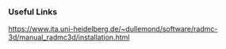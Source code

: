 
### Useful Links

https://www.ita.uni-heidelberg.de/~dullemond/software/radmc-3d/manual_radmc3d/installation.html

